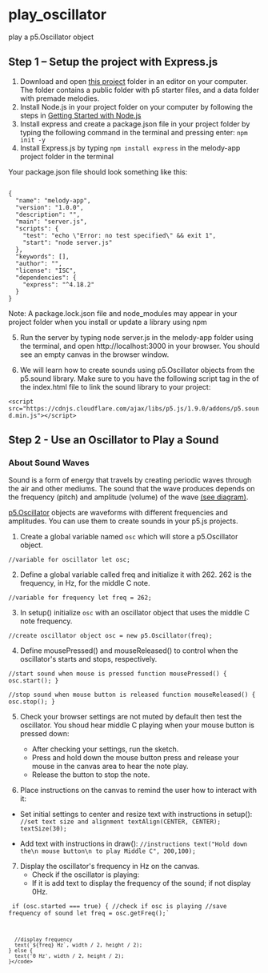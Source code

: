 # play_oscillator
play a p5.Oscillator object

## Step 1 – Setup the project with Express.js

1. Download and open [this project](https://github.com/MsQCompSci/melody_app_starter) folder in an editor on your computer. The folder contains a public folder with p5 starter files, and a data folder with premade melodies.
2. Install Node.js in your project folder on your computer by following the steps in [Getting Started with Node.js]("https://docs.google.com/document/d/1n6Je0Lzht2ibQmN1st1ccth47ppNhIYtMBTOwNAAFdo/edit")
3. Install express and create a package.json file in your project folder by typing the following command in the terminal and pressing enter: `npm init -y`
4. Install Express.js by typing `npm install express` in the melody-app project folder in the terminal
   
Your package.json file should look something like this:

<code>
{
  "name": "melody-app",
  "version": "1.0.0",
  "description": "",
  "main": "server.js",
  "scripts": {
    "test": "echo \"Error: no test specified\" && exit 1",
    "start": "node server.js"
  },
  "keywords": [],
  "author": "",
  "license": "ISC",
  "dependencies": {
    "express": "^4.18.2"
  }
}
</code>

Note: A package.lock.json file and node_modules may appear in your project folder when you install or update a library using npm

5. Run the server by typing  node server.js in the melody-app folder using the terminal, and open http://localhost:3000 in your browser. You should see an empty canvas in the browser window.

6. We will learn how to create sounds using p5.Oscillator objects from the p5.sound library. Make sure to you have the following script tag in the <head> of the index.html file to link the sound library to your project:

`<script src="https://cdnjs.cloudflare.com/ajax/libs/p5.js/1.9.0/addons/p5.sound.min.js"></script>`

## Step 2 - Use an Oscillator to Play a Sound

### About Sound Waves
Sound is a form of energy that travels by creating periodic waves through the air and other mediums. The sound that the wave produces depends on the frequency (pitch) and amplitude (volume) of the wave [(see diagram)](https://files.mtstatic.com/site_9956/87246/0/webview?Expires=1704221837&Signature=GNNhrgn527sgKnwKirhCeiAo4SubETlUgIhHX-KikfPk7eqPp0vXPNJqmGTs7zJ10yxjDjz0uQisXucOhshIB13VMP7-1H1tkGsstEGXpbx1rVumpG6EQiBNod6~7YBGZ9VBo8U1h-m0b6JuE8GR6h0pYAsf0mJssBrNZyGV1mY_&Key-Pair-Id=APKAJ5Y6AV4GI7A555NA). 

[p5.Oscillator](https://p5js.org/reference/#/p5.Oscillator) objects are waveforms with different frequencies and amplitudes. You can use them to create sounds in your p5.js projects.

1. Create a global variable named `osc` which will store a p5.Oscillator object.

`//variable for oscillator
let osc;`

2. Define a global variable called freq and initialize it with 262. 262 is the frequency, in Hz, for the middle C note. 

`//variable for frequency
let freq = 262;`

3. In setup() initialize `osc` with an oscillator object that uses the middle C note frequency. 

`//create oscillator object
osc = new p5.Oscillator(freq);`

4. Define mousePressed() and mouseReleased() to control when the oscillator's starts and stops, respectively.

`//start sound when mouse is pressed
function mousePressed() {
  osc.start();
}`

`//stop sound when mouse button is released
function mouseReleased() {
  osc.stop();
}`

5. Check your browser settings are not muted by default then test the oscillator. You shoud hear middle C playing when your mouse button is pressed down:
   - After checking your settings, run the sketch.
   - Press and hold down the mouse button press and release your mouse in the canvas area to hear the note play. 
   - Release the button to stop the note.

6. Place instructions on the canvas to remind the user how to interact with it:
  - Set initial settings to center and resize text with instructions in setup(): 
  `//set text size and alignment
  textAlign(CENTER, CENTER);
  textSize(30);`

  - Add text with instructions in draw():
  `//instructions
 text("Hold down the\n mouse button\n to play Middle C", 200,100);`

7. Display the oscillator's frequency in Hz on the canvas.
   - Check if the oscillator is playing:
   - If it is add text to display the frequency of the sound; if not display 0Hz.

  <code> if (osc.started === true) { //check if osc is playing
      //save frequency of sound
      let freq = osc.getFreq();`

      //display frequency
      text(`${freq} Hz`, width / 2, height / 2);
    } else {
      text('0 Hz', width / 2, height / 2);
    }</code>

